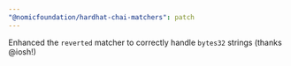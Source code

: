 ```yaml
---
"@nomicfoundation/hardhat-chai-matchers": patch
---
```


Enhanced the `reverted` matcher to correctly handle `bytes32` strings (thanks @iosh!)
